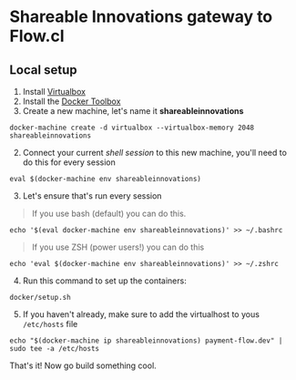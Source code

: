 # Shareable Innovations gateway to Flow.cl

## Local setup

1. Install [Virtualbox](https://www.virtualbox.org/wiki/Downloads)
2. Install the [Docker Toolbox](https://www.docker.com/products/docker-toolbox)
3. Create a new machine, let's name it **shareableinnovations** 
 ```
 docker-machine create -d virtualbox --virtualbox-memory 2048 shareableinnovations
 ```
2. Connect your current *shell session* to this new machine, you'll need to do this for every session
 ```
 eval $(docker-machine env shareableinnovations)
 ```
3. Let's ensure that's run every session
 > If you use bash (default) you can do this.
```
echo '$(eval docker-machine env shareableinnovations)' >> ~/.bashrc
```
 > If you use ZSH (power users!) you can do this
```
echo 'eval $(docker-machine env shareableinnovations)' >> ~/.zshrc
```
4. Run this command to set up the containers:
 ```
 docker/setup.sh
 ```
5. If you haven't already, make sure to add the virtualhost to yous `/etc/hosts` file
 ```
 echo "$(docker-machine ip shareableinnovations) payment-flow.dev" | sudo tee -a /etc/hosts
 ```
That's it! Now go build something cool.
